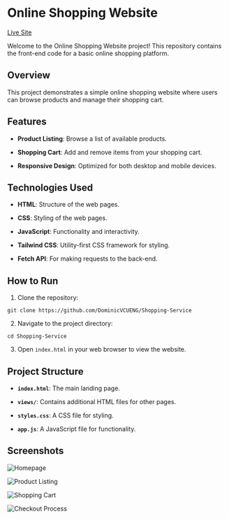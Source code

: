# Online Shopping Website

[Live Site](https://dominicvcueng.github.io/Shopping-Service/)

Welcome to the Online Shopping Website project! This repository contains the front-end code for a basic online shopping platform.

## Overview

This project demonstrates a simple online shopping website where users can browse products and manage their shopping cart.

## Features

- **Product Listing**: Browse a list of available products.

- **Shopping Cart**: Add and remove items from your shopping cart.

- **Responsive Design**: Optimized for both desktop and mobile devices.

## Technologies Used

- **HTML**: Structure of the web pages.

- **CSS**: Styling of the web pages.

- **JavaScript**: Functionality and interactivity.

- **Tailwind CSS**: Utility-first CSS framework for styling.

- **Fetch API**: For making requests to the back-end.

## How to Run

1. Clone the repository:

```
git clone https://github.com/DominicVCUENG/Shopping-Service
```

2. Navigate to the project directory:

```
cd Shopping-Service
```

3. Open `index.html` in your web browser to view the website.

## Project Structure

- **`index.html`**: The main landing page.

- **`views/`**: Contains additional HTML files for other pages.

- **`styles.css`**: A CSS file for styling.

- **`app.js`**: A JavaScript file for functionality.

## Screenshots

![Homepage](images/Store.png)

![Product Listing](images/Shop.png)

![Shopping Cart](images/Cart.png)

![Checkout Process](images/Checkout.png)
